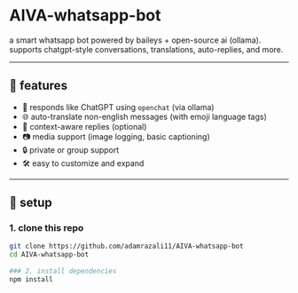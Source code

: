 # AIVA-whatsapp-bot

a smart whatsapp bot powered by baileys + open-source ai (ollama).  
supports chatgpt-style conversations, translations, auto-replies, and more.

---

## 🔧 features

- 💬 responds like ChatGPT using `openchat` (via ollama)
- 🌐 auto-translate non-english messages (with emoji language tags)
- 🧠 context-aware replies (optional)
- 📷 media support (image logging, basic captioning)
- 🔒 private or group support
- 🛠 easy to customize and expand

---

## 🚀 setup

### 1. clone this repo
```bash
git clone https://github.com/adamrazali11/AIVA-whatsapp-bot
cd AIVA-whatsapp-bot
    
### 2. install dependencies
npm install
